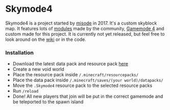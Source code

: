 # Skymode4

Skymode4 is a project started by [misode](https://twitter.com/misoloo) in 2017. It's a custom skyblock map. It features lots of [modules](https://github.com/misode/Skymode4/wiki/Modules) made by the community, [Gamemode 4](https://gm4.co/modules/) and custom made for this project. It is currently not yet released, but feel free to look around on the [wiki](https://github.com/misode/Skymode4/wiki) or in the code.

### Installation
* Download the latest data pack and resource pack [here](https://github.com/misode/Skymode4/releases)
* Create a new void world
* Place the resource pack inside `/.minecraft/resourcepacks/`
* Place the data pack inside `/.minecraft/saves/(your world)/datapacks/`
* Move the `.Skymode4` resource pack to the selected resource packs
* Run `/reload`
* Done! All new players that join will be put in the correct gamemode and be teleported to the spawn island
